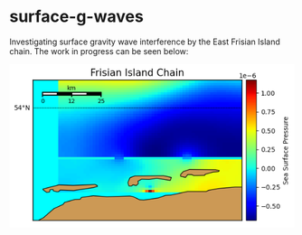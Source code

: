 # surface-g-waves
Investigating surface gravity wave interference by the East Frisian Island chain. The work in progress can be seen below:

![Alt text](python_code/basemap/03jan2021_example.png?raw=true "Title")
